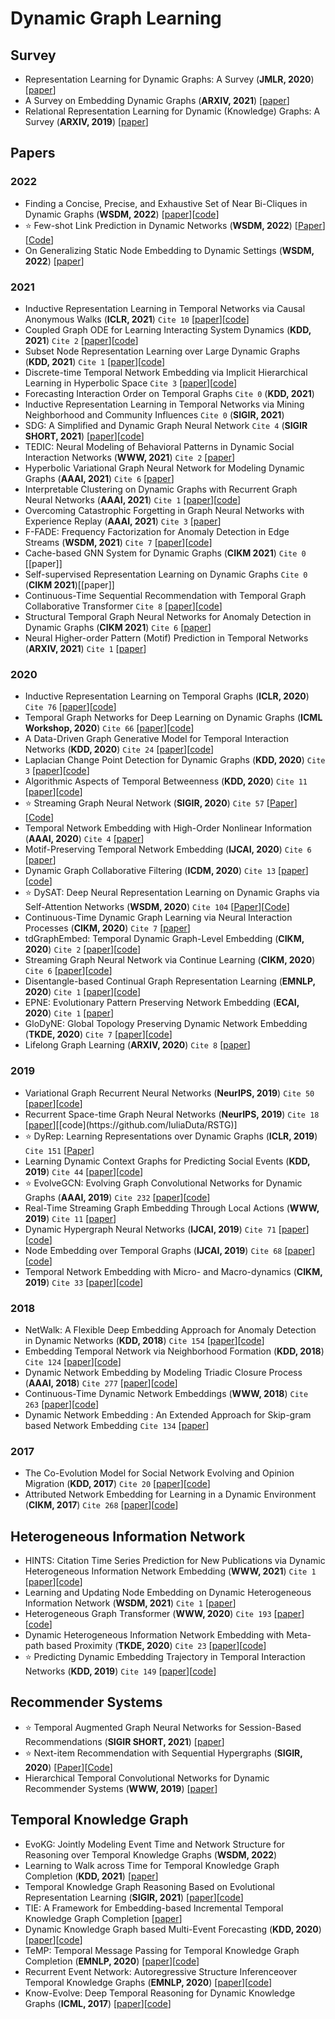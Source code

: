 # Dynamic Graph Learning

## Survey

* Representation Learning for Dynamic Graphs: A Survey (**JMLR, 2020**) [[paper](https://arxiv.org/pdf/1905.11485.pdf)]
* A Survey on Embedding Dynamic Graphs (**ARXIV, 2021**) [[paper](https://arxiv.org/pdf/2101.01229v1.pdf)]
* Relational Representation Learning for Dynamic (Knowledge) Graphs: A Survey (**ARXIV, 2019**) [[paper](https://arxiv.org/pdf/1905.11485v1.pdf)]

## Papers

### 2022

* Finding a Concise, Precise, and Exhaustive Set of Near Bi-Cliques in Dynamic Graphs (**WSDM, 2022**) [[paper](https://arxiv.org/pdf/2110.14875.pdf)][[code](https://github.com/hyeonjeong1/cutnpeel)]
* ⭐️ Few-shot Link Prediction in Dynamic Networks (**WSDM, 2022**) [[Paper](http://www.shichuan.org/doc/120.pdf)][[Code](https://github.com/BUPT-GAMMA/MetaDyGNN)]
* On Generalizing Static Node Embedding to Dynamic Settings (**WSDM, 2022**) [[paper](https://gemslab.github.io/papers/dijin-2021-trg.pdf)]
### 2021

* Inductive Representation Learning in Temporal Networks via Causal Anonymous Walks (**ICLR, 2021**) `Cite 10` [[paper](https://openreview.net/pdf?id=KYPz4YsCPj)][[code](https://github.com/snap-stanford/CAW)]
* Coupled Graph ODE for Learning Interacting System Dynamics (**KDD, 2021**) `Cite 2` [[paper](http://web.cs.ucla.edu/~yzsun/papers/2021_KDD_CG_ODE.pdf)][[code](https://github.com/ZijieH/CG-ODE)]
* Subset Node Representation Learning over Large Dynamic Graphs (**KDD, 2021**) `Cite 1` [[paper](https://arxiv.org/pdf/2106.01570.pdf)][[code](https://github.com/zjlxgxz/DynamicPPE)]
* Discrete-time Temporal Network Embedding via Implicit Hierarchical Learning in Hyperbolic Space `Cite 3` [[paper](https://arxiv.org/pdf/2107.03767.pdf)][[code](https://github.com/marlin-codes/HTGN-KDD21)]
* Forecasting Interaction Order on Temporal Graphs `Cite 0` (**KDD, 2021**) 
* Inductive Representation Learning in Temporal Networks via Mining Neighborhood and Community Influences `Cite 0` (**SIGIR, 2021**)
* SDG: A Simplified and Dynamic Graph Neural Network `Cite 4` (**SIGIR SHORT, 2021**) [[paper](https://github.com/DongqiFu/SDG/blob/main/paper/SDG_A%20Simplified%20and%20Dynamic%20Graph%20Neural%20Network.pdf)][[code](https://github.com/DongqiFu/SDG)]
* TEDIC: Neural Modeling of Behavioral Patterns in Dynamic Social Interaction Networks (**WWW, 2021**) `Cite 2` [[paper](http://snap.stanford.edu/tedic/files/www21_tedic.pdf)]
* Hyperbolic Variational Graph Neural Network for Modeling Dynamic Graphs (**AAAI, 2021**) `Cite 6` [[paper](https://arxiv.org/pdf/2104.02228.pdf)]
* Interpretable Clustering on Dynamic Graphs with Recurrent Graph Neural Networks (**AAAI, 2021**) `Cite 1` [[paper](https://arxiv.org/pdf/2012.08740.pdf)][[code](https://github.com/InterpretableClustering/InterpretableClustering)]
* Overcoming Catastrophic Forgetting in Graph Neural Networks with Experience Replay (**AAAI, 2021**) `Cite 3` [[paper](https://arxiv.org/pdf/2003.09908.pdf)]
* F-FADE: Frequency Factorization for Anomaly Detection in Edge Streams (**WSDM, 2021**) `Cite 7` [[paper](https://cs.stanford.edu/people/jure/pubs/ffade-wsdm21.pdf)][[code](https://github.com/snap-stanford/F-FADE)]
* Cache-based GNN System for Dynamic Graphs (**CIKM 2021**) `Cite 0` [[paper]]
* Self-supervised Representation Learning on Dynamic Graphs `Cite 0` (**CIKM 2021**)[[paper]]
* Continuous-Time Sequential Recommendation with Temporal Graph Collaborative Transformer `Cite 8` [[paper](https://arxiv.org/pdf/2108.06625.pdf)][[code](https://github.com/DyGRec/TGSRec)]
* Structural Temporal Graph Neural Networks for Anomaly Detection in Dynamic Graphs (**CIKM 2021**) `Cite 6` [[paper](https://arxiv.org/pdf/2005.07427.pdf)]
* Neural Higher-order Pattern (Motif) Prediction in Temporal Networks (**ARXIV, 2021**) `Cite 1` [[paper](https://arxiv.org/pdf/2106.06039.pdf)]

### 2020

* Inductive Representation Learning on Temporal Graphs (**ICLR, 2020**) `Cite 76` [[paper](https://arxiv.org/pdf/2002.07962.pdf)][[code](https://github.com/StatsDLMathsRecomSys/Isnductive-representation-learning-on-temporal-graphs)]
* Temporal Graph Networks for Deep Learning on Dynamic Graphs (**ICML Workshop, 2020**) `Cite 66` [[paper](https://arxiv.org/pdf/2006.10637v1.pdf)][[code](https://github.com/twitter-research/tgn)]
* A Data-Driven Graph Generative Model for Temporal Interaction Networks (**KDD, 2020**) `Cite 24` [[paper](https://dl.acm.org/doi/pdf/10.1145/3394486.3403082)][[code](https://github.com/davidchouzdw/TagGen)]
* Laplacian Change Point Detection for Dynamic Graphs (**KDD, 2020**) `Cite 3` [[paper](https://dl.acm.org/doi/pdf/10.1145/3394486.3403077)][[code](https://github.com/shenyangHuang/LAD)]
* Algorithmic Aspects of Temporal Betweenness (**KDD, 2020**) `Cite 11` [[paper](https://dl.acm.org/doi/pdf/10.1145/3394486.3403259)][[code](https://fpt.akt.tu-berlin.de/software/temporal_betweenness/)]
* ⭐️ Streaming Graph Neural Network (**SIGIR, 2020**) `Cite 57` [[Paper](https://arxiv.org/pdf/1810.10627.pdf)][[Code](https://github.com/alge24/DyGNN)]
* Temporal Network Embedding with High-Order Nonlinear Information (**AAAI, 2020**) `Cite 4` [[paper](https://ojs.aaai.org/index.php/AAAI/article/view/5993)]
* Motif-Preserving Temporal Network Embedding (**IJCAI, 2020**) `Cite 6` [[paper](https://www.ijcai.org/proceedings/2020/0172.pdf)]
* Dynamic Graph Collaborative Filtering (**ICDM, 2020**) `Cite 13` [[paper](https://arxiv.org/pdf/2101.02844.pdf)][[code](https://github.com/CRIPAC-DIG/DGCF)]
* ⭐️ DySAT: Deep Neural Representation Learning on Dynamic Graphs via Self-Attention Networks (**WSDM, 2020**) `Cite 104` [[Paper](https://dl.acm.org/doi/pdf/10.1145/3336191.3371845)][[Code](https://github.com/aravindsankar28/DySAT)]
* Continuous-Time Dynamic Graph Learning via Neural Interaction Processes (**CIKM, 2020**) `Cite 7` [[paper](https://dl.acm.org/doi/pdf/10.1145/3340531.3411946)]
* tdGraphEmbed: Temporal Dynamic Graph-Level Embedding (**CIKM, 2020**) `Cite 2` [[paper](https://dl.acm.org/doi/pdf/10.1145/3340531.3411953)][[code](https://github.com/moranbel/tdGraphEmbed)]
* Streaming Graph Neural Network via Continue Learning (**CIKM, 2020**) `Cite 6` [[paper](https://arxiv.org/pdf/2009.10951.pdf)][[code](https://github.com/Junshan-Wang/ContinualGNN)]
* Disentangle-based Continual Graph Representation Learning (**EMNLP, 2020**) `Cite 1` [[paper](https://arxiv.org/pdf/2010.02565.pdf)][[code](https://github.com/KXY-PUBLIC/DiCGRL)]
* EPNE: Evolutionary Pattern Preserving Network Embedding (**ECAI, 2020**) `Cite 1` [[paper](http://ecai2020.eu/papers/528_paper.pdf)]
* GloDyNE: Global Topology Preserving Dynamic Network Embedding (**TKDE, 2020**) `Cite 7` [[paper](https://ieeexplore.ieee.org/stamp/stamp.jsp?tp=&arnumber=9302718)][[code](https://github.com/houchengbin/GloDyNE)]
* Lifelong Graph Learning (**ARXIV, 2020**) `Cite 8` [[paper](https://arxiv.org/pdf/2009.00647.pdf)]

### 2019

* Variational Graph Recurrent Neural Networks (**NeurIPS, 2019**) `Cite 50` [[paper](https://papers.nips.cc/paper/2019/file/a6b8deb7798e7532ade2a8934477d3ce-Paper.pdf)][[code](https://github.com/VGraphRNN/VGRNN)]
* Recurrent Space-time Graph Neural Networks (**NeurIPS, 2019**) `Cite 18` [[paper](http://export.arxiv.org/pdf/1904.05582#:~:text=Our%20recurrent%20neural%20graph%20ef%EF%AC%81ciently%20processes%20information%20in,in%20space-time%20using%20a%20backbone%20deep%20neural%20network.)][[code](https://github.com/IuliaDuta/RSTG)]
* ⭐️ DyRep: Learning Representations over Dynamic Graphs (**ICLR, 2019**) `Cite 151` [[Paper](https://openreview.net/pdf?id=HyePrhR5KX)]
* Learning Dynamic Context Graphs for Predicting Social Events (**KDD, 2019**) `Cite 44` [[paper](https://yue-ning.github.io/docs/KDD19-dengA.pdf)][[code](https://github.com/amy-deng/DynamicGCN)]
* ⭐️ EvolveGCN: Evolving Graph Convolutional Networks for Dynamic Graphs (**AAAI, 2019**) `Cite 232` [[paper](https://arxiv.org/pdf/1902.10191.pdf)][[code](https://github.com/IBM/EvolveGCN)]
* Real-Time Streaming Graph Embedding Through Local Actions (**WWW, 2019**) `Cite 11` [[paper](https://nickduffield.net/download/papers/DL4G-SDE-2019.pdf)]
* Dynamic Hypergraph Neural Networks (**IJCAI, 2019**) `Cite 71` [[paper](https://www.ijcai.org/Proceedings/2019/0366.pdf)][[code](https://github.com/iMoonLab/DHGNN#:~:text=%20DHGNN%3A%20Dynamic%20Hypergraph%20Neural%20Networks%20%201,%28Zhilin%20Yang%2C%20William%20W.%20-%20Cohen%2C...%20More%20)]
* Node Embedding over Temporal Graphs (**IJCAI, 2019**) `Cite 68` [[paper](https://www.ijcai.org/proceedings/2019/0640.pdf)][[code](https://github.com/urielsinger/tNodeEmbed#:~:text=Node%20Embedding%20over%20Temporal%20Graphs.%20Uriel%20Singer%2C%20Ido,for%20nodes%20in%20any%20%28un%29directed%2C%20%28un%29weighted%20temporal%20graph.)]
* Temporal Network Embedding with Micro- and Macro-dynamics (**CIKM, 2019**) `Cite 33` [[paper](https://par.nsf.gov/servlets/purl/10148548)][[code](https://github.com/rootlu/MMDNE)]

### 2018

* NetWalk: A Flexible Deep Embedding Approach for Anomaly Detection in Dynamic Networks (**KDD, 2018**) `Cite 154` [[paper](https://dl.acm.org/doi/pdf/10.1145/3219819.3220024)][[code](https://github.com/kdmsit/NetWalk)]
* Embedding Temporal Network via Neighborhood Formation (**KDD, 2018**) `Cite 124` [[paper](https://dl.acm.org/doi/pdf/10.1145/3219819.3220054)][[code]()]
* Dynamic Network Embedding by Modeling Triadic Closure Process (**AAAI, 2018**) `Cite 277` [[paper](http://yangy.org/works/dynamictriad/dynamic_triad.pdf)][[code](https://github.com/luckiezhou/DynamicTriad)]
* Continuous-Time Dynamic Network Embeddings (**WWW, 2018**) `Cite 263` [[paper](https://dl.acm.org/doi/pdf/10.1145/3184558.3191526)][[code](https://github.com/Shubhranshu-Shekhar/ctdne)]
* Dynamic Network Embedding : An Extended Approach for Skip-gram based Network Embedding `Cite 134` [[paper](https://www.ijcai.org/proceedings/2018/0288.pdf)]

### 2017

* The Co-Evolution Model for Social Network Evolving and Opinion Migration (**KDD, 2017**) `Cite 20` [[paper](http://web.cs.ucla.edu/~yzsun/papers/2017_kdd_coevolution.pdf)][[code]()]
* Attributed Network Embedding for Learning in a Dynamic Environment (**CIKM, 2017**) `Cite 268` [[paper](https://arxiv.org/pdf/1706.01860.pdf)][[code](https://github.com/gaoghc/DANE)]

## Heterogeneous Information Network
* HINTS: Citation Time Series Prediction for New Publications via Dynamic Heterogeneous Information Network Embedding (**WWW, 2021**) `Cite 1` [[paper](http://web.cs.ucla.edu/~yzsun/papers/2021_WWW_HINTS.pdf)][[code](https://github.com/songjiang0909/HINTS_code)]
* Learning and Updating Node Embedding on Dynamic Heterogeneous Information Network (**WSDM, 2021**) `Cite 1` [[paper](https://dl.acm.org/doi/pdf/10.1145/3437963.3441745)]
* Heterogeneous Graph Transformer (**WWW, 2020**) `Cite 193` [[paper](https://arxiv.org/pdf/2003.01332.pdf)][[code](https://github.com/acbull/pyHGT)]
* Dynamic Heterogeneous Information Network Embedding with Meta-path based Proximity (**TKDE, 2020**) `Cite 23` [[paper](https://yuanfulu.github.io/publication/TKDE-DyHNE.pdf)][[code](https://github.com/rootlu/DyHNE)]
* ⭐️ Predicting Dynamic Embedding Trajectory in Temporal Interaction Networks (**KDD, 2019**) `Cite 149` [[paper](https://arxiv.org/pdf/1908.01207.pdf)][[code](https://github.com/srijankr/jodie)]

## Recommender Systems
* ⭐️ Temporal Augmented Graph Neural Networks for Session-Based Recommendations (**SIGIR SHORT, 2021**) [[paper](https://www4.comp.polyu.edu.hk/~xiaohuang/docs/Huachi_sigir2021.pdf)]
* ⭐️ Next-item Recommendation with Sequential Hypergraphs (**SIGIR, 2020**) [[Paper](http://www.public.asu.edu/~kding9/pdf/SIGIR2020_HyperRec.pdf)][[Code](https://github.com/wangjlgz/HyperRec)]
* Hierarchical Temporal Convolutional Networks for Dynamic Recommender Systems (**WWW, 2019**) [[paper](https://arxiv.org/pdf/1904.04381.pdf)]

## Temporal Knowledge Graph
* EvoKG: Jointly Modeling Event Time and Network Structure for Reasoning over Temporal Knowledge Graphs (**WSDM, 2022**)
* Learning to Walk across Time for Temporal Knowledge Graph Completion (**KDD, 2021**) [[paper](https://arxiv.org/pdf/2012.10595v1.pdf)]
* Temporal Knowledge Graph Reasoning Based on Evolutional Representation Learning (**SIGIR, 2021**) [[paper](https://arxiv.org/pdf/2104.10353.pdf)][[code](https://github.com/Lee-zix/RE-GCN)]
* TIE: A Framework for Embedding-based Incremental Temporal Knowledge Graph Completion [[paper](https://arxiv.org/pdf/2104.08419.pdf)]
* Dynamic Knowledge Graph based Multi-Event Forecasting (**KDD, 2020**) [[paper](https://yue-ning.github.io/docs/KDD20-glean.pdf)][[code](https://github.com/amy-deng/glean)]
* TeMP: Temporal Message Passing for Temporal Knowledge Graph Completion (**EMNLP, 2020**) [[paper](https://aclanthology.org/2020.emnlp-main.462.pdf)][[code](https://github.com/JiapengWu/TeMP)]
* Recurrent Event Network: Autoregressive Structure Inferenceover Temporal Knowledge Graphs (**EMNLP, 2020**) [[paper](https://aclanthology.org/2020.emnlp-main.541.pdf)][[code](https://github.com/INK-USC/RE-Net)]
* Know-Evolve: Deep Temporal Reasoning for Dynamic Knowledge Graphs (**ICML, 2017**) [[paper](http://proceedings.mlr.press/v70/trivedi17a/trivedi17a.pdf)][[code](https://github.com/rstriv/Know-Evolve)]
